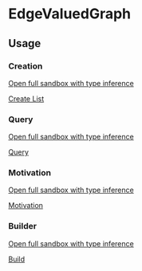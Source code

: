 # EdgeValuedGraph

## Usage

### Creation

[Open full sandbox with type inference](https://codesandbox.io/s/rimbu-sandbox-d4tbk?previewwindow=console&view=split&editorsize=65&codemirror=1&moduleview=1&module=/src/graph/edge/valued/create.ts ':target blank')

<!-- prettier-ignore-start -->
[Create List](https://codesandbox.io/embed/rimbu-sandbox-d4tbk?previewwindow=console&view=split&editorsize=65&codemirror=1&moduleview=1&module=/src/graph/edge/valued/create.ts ':include :type=iframe width=100% height=450px')
<!-- prettier-ignore-end -->

### Query

[Open full sandbox with type inference](https://codesandbox.io/s/rimbu-sandbox-d4tbk?previewwindow=console&view=split&editorsize=65&codemirror=1&moduleview=1&module=/src/graph/edge/valued/query.ts ':target blank')

<!-- prettier-ignore-start -->
[Query](https://codesandbox.io/embed/rimbu-sandbox-d4tbk?previewwindow=console&view=split&editorsize=65&codemirror=1&moduleview=1&module=/src/graph/edge/valued/query.ts ':include :type=iframe width=100% height=450px')
<!-- prettier-ignore-end -->

### Motivation

[Open full sandbox with type inference](https://codesandbox.io/s/rimbu-sandbox-d4tbk?previewwindow=console&view=split&editorsize=65&codemirror=1&moduleview=1&module=/src/graph/edge/valued/motivation.ts ':target blank')

<!-- prettier-ignore-start -->
[Motivation](https://codesandbox.io/embed/rimbu-sandbox-d4tbk?previewwindow=console&view=split&editorsize=65&codemirror=1&moduleview=1&module=/src/graph/edge/valued/motivation.ts ':include :type=iframe width=100% height=450px')
<!-- prettier-ignore-end -->

### Builder

[Open full sandbox with type inference](https://codesandbox.io/s/rimbu-sandbox-d4tbk?previewwindow=console&view=split&editorsize=65&codemirror=1&moduleview=1&module=/src/graph/edge/valued/build.ts ':target blank')

<!-- prettier-ignore-start -->
[Build](https://codesandbox.io/embed/rimbu-sandbox-d4tbk?previewwindow=console&view=split&editorsize=65&codemirror=1&moduleview=1&module=/src/graph/edge/valued/build.ts ':include :type=iframe width=100% height=450px')
<!-- prettier-ignore-end -->

